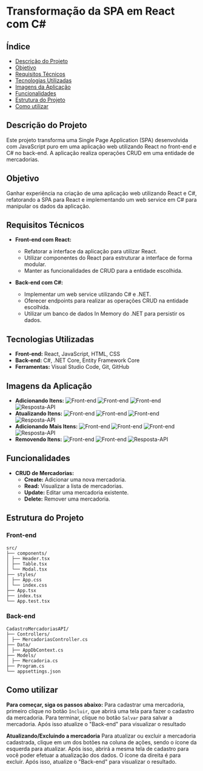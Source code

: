 # Transformação da SPA em React com C#

## Índice

- [Descrição do Projeto](#descrição-do-projeto)
- [Objetivo](#objetivo)
- [Requisitos Técnicos](#requisitos-técnicos)
- [Tecnologias Utilizadas](#tecnologias-utilizadas)
- [Imagens da Aplicação](#imagens-da-aplicação)
- [Funcionalidades](#funcionalidades)
- [Estrutura do Projeto](#estrutura-do-projeto)
- [Como utilizar](#como-utilizar)

## Descrição do Projeto

Este projeto transforma uma Single Page Application (SPA) desenvolvida com JavaScript puro em uma aplicação web utilizando React no front-end e C# no back-end. A aplicação realiza operações CRUD em uma entidade de mercadorias.

## Objetivo

Ganhar experiência na criação de uma aplicação web utilizando React e C#, refatorando a SPA para React e implementando um web service em C# para manipular os dados da aplicação.

## Requisitos Técnicos

- **Front-end com React:**
  - Refatorar a interface da aplicação para utilizar React.
  - Utilizar componentes do React para estruturar a interface de forma modular.
  - Manter as funcionalidades de CRUD para a entidade escolhida.
  
- **Back-end com C#:**
  - Implementar um web service utilizando C# e .NET.
  - Oferecer endpoints para realizar as operações CRUD na entidade escolhida.
  - Utilizar um banco de dados In Memory do .NET para persistir os dados.

## Tecnologias Utilizadas

- **Front-end:** React, JavaScript, HTML, CSS
- **Back-end:** C#, .NET Core, Entity Framework Core
- **Ferramentas:** Visual Studio Code, Git, GitHub

## Imagens da Aplicação
- **Adicionando Itens:**
![Front-end](./src/assets/image/0.png)
![Front-end](./src/assets/image/1.png)
![Front-end](./src/assets/image/2.png)
![Resposta-API](./src/assets/image/3.png)
- **Atualizando Itens:**
![Front-end](./src/assets/image/4.png)
![Front-end](./src/assets/image/5.png)
![Front-end](./src/assets/image/6.png)
![Resposta-API](./src/assets/image/7.png)
- **Adicionando Mais Itens:**
![Front-end](./src/assets/image/8.png)
![Front-end](./src/assets/image/9.png)
![Front-end](./src/assets/image/10.png)
![Resposta-API](./src/assets/image/11.png)
- **Removendo Itens:**
![Front-end](./src/assets/image/12.png)
![Front-end](./src/assets/image/13.png)
![Resposta-API](./src/assets/image/14.png)

## Funcionalidades

- **CRUD de Mercadorias:**
  - **Create:** Adicionar uma nova mercadoria.
  - **Read:** Visualizar a lista de mercadorias.
  - **Update:** Editar uma mercadoria existente.
  - **Delete:** Remover uma mercadoria.

## Estrutura do Projeto

### Front-end
```plaintext
src/
├── components/
│ ├── Header.tsx
│ ├── Table.tsx
│ └── Modal.tsx
├── styles/
│ ├── App.css
│ └── index.css
├── App.tsx
├── index.tsx
└── App.test.tsx
```
### Back-end
```plaintext
CadastroMercadoriasAPI/
├── Controllers/
│ ├── MercadoriasController.cs
├── Data/
│ ├── AppDbContext.cs
├── Models/
│ ├── Mercadoria.cs
├── Program.cs
└── appsettings.json
```

## Como utilizar

**Para começar, siga os passos abaixo:**
Para cadastrar uma mercadoria, primeiro clique no botão `Incluir`, que 
abrirá uma tela para fazer o cadastro da mercadoria. Para terminar, clique 
no botão `Salvar` para salvar a mercadoria. Após isso atualize o "Back-end"
para visualizar o resultado

**Atualizando/Excluindo a mercadoria**
Para atualizar ou excluir a mercadoria cadastrada, clique em um dos botões na 
coluna de ações, sendo o ícone da esquerda para atualizar. Após isso, abrirá a 
mesma tela de cadastro para você poder efetuar a atualização dos dados. O ícone 
da direita é para excluir. Após isso, atualize o "Back-end" para visualizar o 
resultado.

